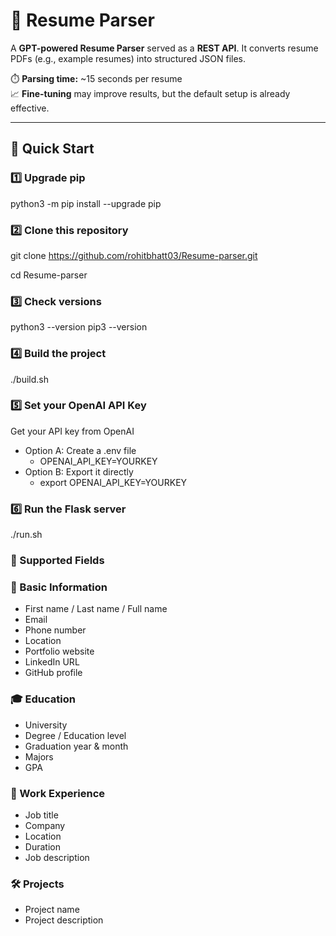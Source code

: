 # 📄 Resume Parser  

A **GPT-powered Resume Parser** served as a **REST API**. It converts resume PDFs (e.g., example resumes) into structured JSON files.  

⏱️ **Parsing time:** ~15 seconds per resume  
📈 **Fine-tuning** may improve results, but the default setup is already effective.  

---

## 🚀 Quick Start  

### 1️⃣ Upgrade pip  
python3 -m pip install --upgrade pip

### 2️⃣ Clone this repository
git clone https://github.com/rohitbhatt03/Resume-parser.git

cd Resume-parser

### 3️⃣ Check versions
python3 --version
pip3 --version

### 4️⃣ Build the project
./build.sh

### 5️⃣ Set your OpenAI API Key
Get your API key from OpenAI

- Option A: Create a .env file
  - OPENAI_API_KEY=YOURKEY
- Option B: Export it directly
  - export OPENAI_API_KEY=YOURKEY

### 6️⃣ Run the Flask server
./run.sh

### 🧾 Supported Fields
### 👤 Basic Information
  - First name / Last name / Full name
  - Email
  - Phone number
  - Location
  - Portfolio website
  - LinkedIn URL
  - GitHub profile
### 🎓 Education
  - University
  - Degree / Education level
  - Graduation year & month
  - Majors
  - GPA
### 💼 Work Experience
  - Job title
  - Company
  - Location
  - Duration
  - Job description
### 🛠️ Projects
  - Project name
  - Project description
